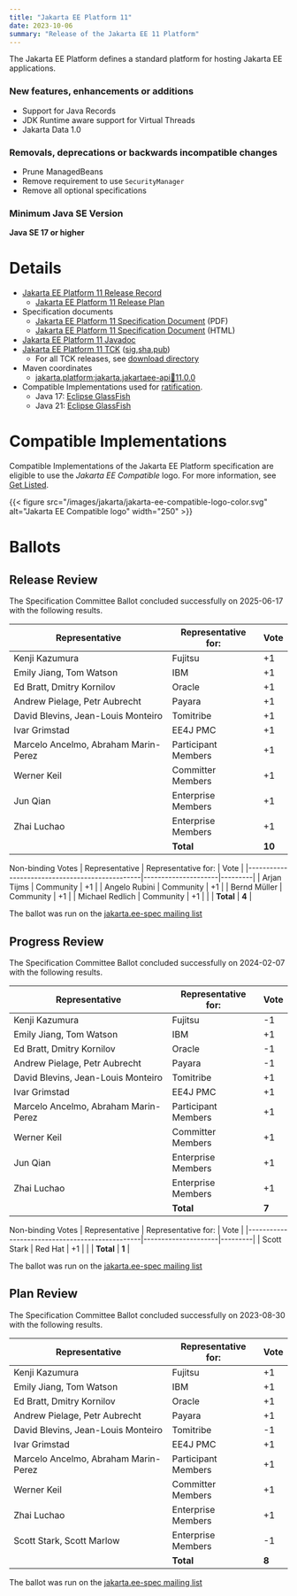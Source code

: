 ```yaml
---
title: "Jakarta EE Platform 11"
date: 2023-10-06
summary: "Release of the Jakarta EE 11 Platform"
---
```

The Jakarta EE Platform defines a standard platform for hosting Jakarta EE applications.

### New features, enhancements or additions
<!-- List here -->
* Support for Java Records 
* JDK Runtime aware support for Virtual Threads
* Jakarta Data 1.0

### Removals, deprecations or backwards incompatible changes
<!-- List here -->
* Prune ManagedBeans
* Remove requirement to use `SecurityManager`
* Remove all optional specifications

### Minimum Java SE Version
<!-- Specify the minimum required Java SE version for this specification -->
**Java SE 17 or higher**

# Details

* [Jakarta EE Platform 11 Release Record](https://projects.eclipse.org/projects/ee4j.jakartaee-platform/releases/11)
   * [Jakarta EE Platform 11 Release Plan](https://jakartaee.github.io/platform/jakartaee11/JakartaEE11ReleasePlan)
* Specification documents
   * [Jakarta EE Platform 11 Specification Document](./jakarta-platform-spec-11.0.pdf) (PDF)
   * [Jakarta EE Platform 11 Specification Document](./jakarta-platform-spec-11.0.html) (HTML)
* [Jakarta EE Platform 11 Javadoc](./apidocs)
* [Jakarta EE Platform 11 TCK](https://download.eclipse.org/jakartaee/platform/11/jakarta-jakartaeetck-11.0.1.zip) ([sig](https://download.eclipse.org/jakartaee/platform/11/jakarta-jakartaeetck-11.0.1.zip.sig),[sha](https://download.eclipse.org/jakartaee/platform/11/jakarta-jakartaeetck-11.0.1.zip.sha256),[pub](https://jakarta.ee/specifications/jakartaee-spec-committee.pub))
  * For all TCK releases, see [download directory](https://download.eclipse.org/jakartaee/platform/11/)
* Maven coordinates
   * [jakarta.platform:jakarta.jakartaee-api:jar:11.0.0](https://central.sonatype.com/artifact/jakarta.platform/jakarta.jakartaee-api/11.0.0/jar)
* Compatible Implementations used for [ratification](https://www.eclipse.org/projects/efsp/?version=1.2#efsp-ratification).
   * Java 17: [Eclipse GlassFish](https://download.eclipse.org/ee4j/glassfish/glassfish-8.0.0-JDK17-M12.zip)
   * Java 21: [Eclipse GlassFish](https://download.eclipse.org/ee4j/glassfish/glassfish-8.0.0-M12.zip)

# Compatible Implementations

Compatible Implementations of the Jakarta EE Platform specification are eligible to use the _Jakarta EE Compatible_ logo. For more information, see [Get Listed](/compatibility/get-listed/).

{{< figure src="/images/jakarta/jakarta-ee-compatible-logo-color.svg" alt="Jakarta EE Compatible logo" width="250" >}}

<!--* [Jakarta EE 11 Compatible Implementations](https://jakarta.ee/compatibility/certification/11/)-->

# Ballots

## Release Review

The Specification Committee Ballot concluded successfully on 2025-06-17 with the following results.

| Representative                                 | Representative for: |  Vote   |
|------------------------------------------------|---------------------|---------|
| Kenji Kazumura                                 | Fujitsu             |   +1    |
| Emily Jiang, Tom Watson                        | IBM                 |   +1    |
| Ed Bratt, Dmitry Kornilov                      | Oracle              |   +1    |
| Andrew Pielage, Petr Aubrecht                  | Payara              |   +1    |
| David Blevins, Jean-Louis Monteiro             | Tomitribe           |   +1    |
| Ivar Grimstad                                  | EE4J PMC            |   +1    |
| Marcelo Ancelmo, Abraham Marin-Perez           | Participant Members |   +1    |
| Werner Keil                                    | Committer Members   |   +1    |
| Jun Qian                                       | Enterprise Members  |   +1    |
| Zhai Luchao                                    | Enterprise Members  |   +1    |
|                                                | **Total**           | **10**  |

Non-binding Votes
| Representative                                 | Representative for: |  Vote   |
|------------------------------------------------|---------------------|---------|
| Arjan Tijms                                    | Community           |   +1    |
| Angelo Rubini                                  | Community           |   +1    |
| Bernd Müller                                   | Community           |   +1    |
| Michael Redlich                                | Community           |   +1    |
|                                                | **Total**           |  **4**  |

The ballot was run on the [jakarta.ee-spec mailing list](https://www.eclipse.org/lists/jakarta.ee-spec/msg04152.html)

## Progress Review

The Specification Committee Ballot concluded successfully on 2024-02-07 with the following results.

| Representative                                 | Representative for: |  Vote   |
|------------------------------------------------|---------------------|---------|
| Kenji Kazumura                                 | Fujitsu             |   -1    |
| Emily Jiang, Tom Watson                        | IBM                 |   +1    |
| Ed Bratt, Dmitry Kornilov                      | Oracle              |   -1    |
| Andrew Pielage, Petr Aubrecht                  | Payara              |   -1    |
| David Blevins, Jean-Louis Monteiro             | Tomitribe           |   +1    |
| Ivar Grimstad                                  | EE4J PMC            |   +1    |
| Marcelo Ancelmo, Abraham Marin-Perez           | Participant Members |   +1    |
| Werner Keil                                    | Committer Members   |   +1    |
| Jun Qian                                       | Enterprise Members  |   +1    |
| Zhai Luchao                                    | Enterprise Members  |   +1    |
|                                                | **Total**           |  **7**  |

Non-binding Votes
| Representative                                 | Representative for: |  Vote   |
|------------------------------------------------|---------------------|---------|
| Scott Stark                                    | Red Hat             |   +1    |
|                                                | **Total**           |  **1**  |

The ballot was run on the [jakarta.ee-spec mailing list](https://www.eclipse.org/lists/jakarta.ee-spec/msg03173.html)

## Plan Review

The Specification Committee Ballot concluded successfully on 2023-08-30 with the following results.

| Representative                                 | Representative for: |  Vote   |
|------------------------------------------------|---------------------|---------|
| Kenji Kazumura                                 | Fujitsu             |   +1    |
| Emily Jiang, Tom Watson                        | IBM                 |   +1    |
| Ed Bratt, Dmitry Kornilov                      | Oracle              |   +1    |
| Andrew Pielage, Petr Aubrecht                  | Payara              |   +1    |
| David Blevins, Jean-Louis Monteiro             | Tomitribe           |   -1    |
| Ivar Grimstad                                  | EE4J PMC            |   +1    |
| Marcelo Ancelmo, Abraham Marin-Perez           | Participant Members |   +1    |
| Werner Keil                                    | Committer Members   |   +1    |
| Zhai Luchao                                    | Enterprise Members  |   +1    |
| Scott Stark, Scott Marlow                      | Enterprise Members  |   -1    |
|                                                | **Total**           |  **8**  |

The ballot was run on the [jakarta.ee-spec mailing list](https://www.eclipse.org/lists/jakarta.ee-spec/msg03112.html)
